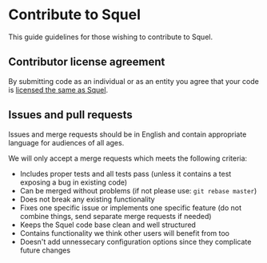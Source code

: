 # Contribute to Squel

This guide guidelines for those wishing to contribute to Squel.

## Contributor license agreement

By submitting code as an individual or as an entity you agree that your code is [licensed the same as Squel](LICENSE.md).

## Issues and pull requests

Issues and merge requests should be in English and contain appropriate language for audiences of all ages.

We will only accept a merge requests which meets the following criteria:

* Includes proper tests and all tests pass (unless it contains a test exposing a bug in existing code)
* Can be merged without problems (if not please use: `git rebase master`)
* Does not break any existing functionality
* Fixes one specific issue or implements one specific feature (do not combine things, send separate merge requests if needed)
* Keeps the Squel code base clean and well structured
* Contains functionality we think other users will benefit from too
* Doesn't add unnessecary configuration options since they complicate future changes
